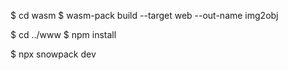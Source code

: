 
$ cd wasm
$ wasm-pack build --target web --out-name img2obj

$ cd ../www
$ npm install

$ npx snowpack dev